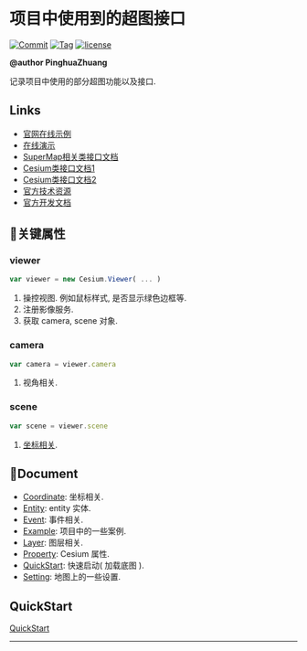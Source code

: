 # 项目中使用到的超图接口

[![Commit](https://img.shields.io/github/last-commit/My-job-document/SuperMap-Document.svg)](https://github.com/My-job-document/SuperMap-Document/commits/master) [![Tag](https://img.shields.io/github/tag/My-job-document/SuperMap-Document.svg)](https://github.com/My-job-document/SuperMap-Document/tags) [![license](https://img.shields.io/badge/license-MIT-blue.svg)](https://github.com/My-job-document/SuperMap-Document/blob/master/LICENSE)

**@author PinghuaZhuang**

记录项目中使用的部分超图功能以及接口.



## Links

+ [官网在线示例][1]
+ [在线演示][4]
+ [SuperMap相关类接口文档][2]
+ [Cesium类接口文档1][3]
+ [Cesium类接口文档2][6]
+ [官方技术资源][5]
+ [官方开发文档][7]



## :pill:关键属性

### viewer

```js
var viewer = new Cesium.Viewer( ... )
```

1. 操控视图. 例如鼠标样式, 是否显示绿色边框等.
2. 注册影像服务.
3. 获取 camera, scene 对象.

### camera

```js
var camera = viewer.camera
```

1. 视角相关.

### scene

```js
var scene = viewer.scene
```

1. [坐标相关](./Coordinate.md). 



## :open_file_folder:Document

+ [Coordinate](./Coordinate.md): 坐标相关.
+ [Entity](./Entity.md): entity 实体.
+ [Event](./Event.md): 事件相关.
+ [Example](./Example.md): 项目中的一些案例.
+ [Layer](./Layer.md): 图层相关.
+ [Property](./Property.md): Cesium 属性.
+ [QuickStart](./QuickStart.md): 快速启动( 加载底图 ).
+ [Setting](./Setting.md): 地图上的一些设置.



## QuickStart

[QuickStart](./QuickStart.md)



---

[1]: http://support.supermap.com.cn:8090/webgl/examples/editor.html#tianditu	"在线示例"
[2]: https://www.supermap.com/EN/online/iClient%206R/iClient%206R%20for%20JavaScript/apidoc/files/SuperMap/BaseTypes/Bounds-js.html#SuperMap.Bounds	"SuperMap 相关类接口文档"
[3]: http://support.supermap.com.cn:8090/webgl/Build/Documentation	"在线文档1"
[4]: https://cesiumjs.org/Cesium/Apps/Sandcastle/index.html?src=Billboards.html	"在线演示"
[5]: http://support.supermap.com.cn/product/CodeLibrary.aspx?PRODUCT_TYPE=2	"官方自私资源"
[6]: https://cesiumjs.org/Cesium/Build/Documentation/	"在线文档2"
[7]: https://www.supermapol.com/developer/index.html	"官方开发文档"
